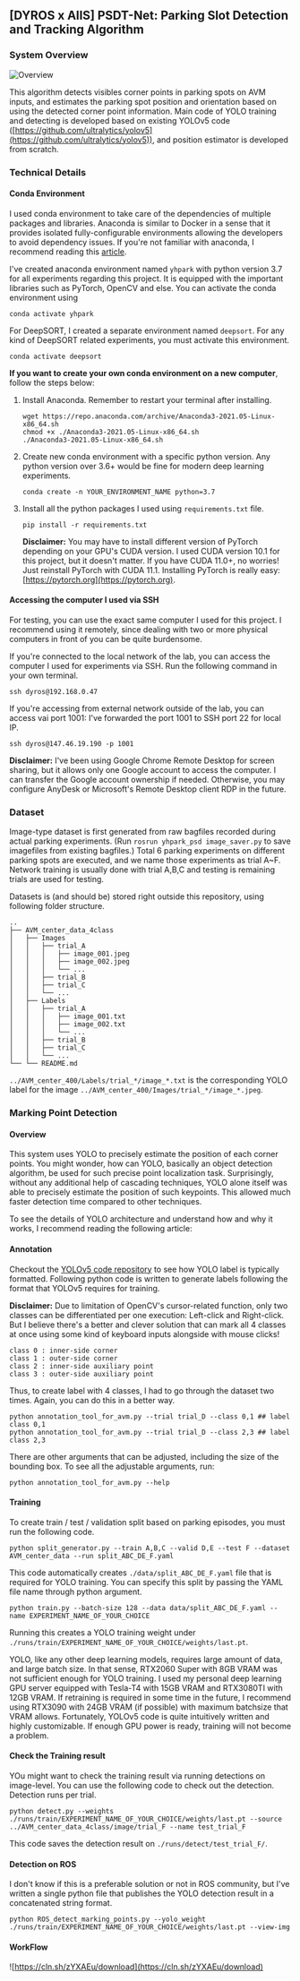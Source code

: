 
## [DYROS x AIIS] PSDT-Net: Parking Slot Detection and Tracking Algorithm


### System Overview
![Overview](https://cln.sh/SZexiN/download)

This algorithm detects visibles corner points in parking spots on AVM inputs, and estimates the parking spot position and orientation based on using the detected corner point information. Main code of YOLO training and detecting is developed based on existing YOLOv5 code ([https://github.com/ultralytics/yolov5](https://github.com/ultralytics/yolov5)), and  position estimator is developed from scratch. 

### Technical Details

#### Conda Environment

I used conda environment to take care of the dependencies of multiple packages and libraries. Anaconda is similar to Docker in a sense that it provides isolated fully-configurable environments allowing the developers to avoid dependency issues. If you're not familiar with anaconda, I recommend reading this [article](https://medium.com/pankajmathur/what-is-anaconda-and-why-should-i-bother-about-it-4744915bf3e6).

I've created anaconda environment named ```yhpark``` with python version 3.7 for all experiments regarding this project. It is equipped with the important libraries such as PyTorch, OpenCV and else. You can activate the conda environment using

```
conda activate yhpark
```

For DeepSORT, I created a separate environment named ```deepsort```. For any kind of DeepSORT related experiments, you must activate this environment. 

```
conda activate deepsort
```

**If you want to create your own conda environment on a new computer**, follow the steps below: 

1. Install Anaconda. Remember to restart your terminal after installing.
    ```
    wget https://repo.anaconda.com/archive/Anaconda3-2021.05-Linux-x86_64.sh
    chmod +x ./Anaconda3-2021.05-Linux-x86_64.sh
    ./Anaconda3-2021.05-Linux-x86_64.sh
    ``` 
2. Create new conda environment with a specific python version. Any python version over 3.6+ would be fine for modern deep learning experiments. 
    ```
    conda create -n YOUR_ENVIRONMENT_NAME python=3.7
    ```
3. Install all the python packages I used using ```requirements.txt``` file. 
   ```
   pip install -r requirements.txt
   ```
   **Disclaimer:** You may have to install different version of PyTorch depending on your GPU's CUDA version. I used CUDA version 10.1 for this project, but it doesn't matter. If you have CUDA 11.0+, no worries! Just reinstall PyTorch with CUDA 11.1. Installing PyTorch is really easy: [https://pytorch.org](https://pytorch.org).



#### Accessing the computer I used via SSH

For testing, you can use the exact same computer I used for this project. I recommend using it remotely, since dealing with two or more physical computers in front of you can be quite burdensome. 

If you're connected to the local network of the lab, you can access the computer I used for experiments via SSH. Run the following command in your own terminal. 

```
ssh dyros@192.168.0.47
```

If you're accessing from external network outside of the lab, you can access vai port 1001: I've forwarded the port 1001 to SSH port 22 for local IP. 

```
ssh dyros@147.46.19.190 -p 1001
```

**Disclaimer:** I've been using Google Chrome Remote Desktop for screen sharing, but it allows only one Google account to access the computer. I can transfer the Google account ownership if needed. Otherwise, you may configure AnyDesk or Microsoft's Remote Desktop client RDP in the future. 


### Dataset
Image-type dataset is first generated from raw bagfiles recorded during actual parking experiments. (Run ``rosrun yhpark_psd image_saver.py`` to save imagefiles from existing bagfiles.) Total 6 parking experiments on different parking spots are executed, and we name those experiments as trial A~F. Network training is usually done with trial A,B,C and testing is remaining trials are used for testing. 

Datasets is (and should be) stored right outside this repository, using following folder structure. 

```
..
├── AVM_center_data_4class             
│   ├── Images
│   │   ├── trial_A
│   │   │   ├── image_001.jpeg
│   │   │   ├── image_002.jpeg
│   │   │   └── ...
│   │   ├── trial_B
│   │   ├── trial_C
│   │   └── ...
│   ├── Labels
│   │   ├── trial_A
│   │   │   ├── image_001.txt
│   │   │   ├── image_002.txt
│   │   │   └── ...
│   │   ├── trial_B
│   │   ├── trial_C
│   │   └── ...
└── └── README.md

```
``../AVM_center_400/Labels/trial_*/image_*.txt`` is the corresponding YOLO label for the image  ``../AVM_center_400/Images/trial_*/image_*.jpeg``.


### Marking Point Detection

#### Overview

This system uses YOLO to precisely estimate the position of each corner points. You might wonder, how can YOLO, basically an object detection algorithm, be used for such precise point localization task. Surprisingly, without any additional help of cascading techniques, YOLO alone itself was able to precisely estimate the position of such keypoints. This allowed much faster detection time compared to other techniques. 

To see the details of YOLO architecture and understand how and why it works, I recommend reading the following article: 



#### Annotation 

Checkout the [YOLOv5 code repository](https://github.com/ultralytics/yolov5) to see how YOLO label is typically formatted. Following python code is written to generate labels following the format that YOLOv5 requires for training. 

**Disclaimer:** Due to limitation of OpenCV's cursor-related function, only two classes can be differentiated per one execution: Left-click and Right-click. But I believe there's a better and clever solution that can mark all 4 classes at once using some kind of keyboard inputs alongside with mouse clicks! 

```
class 0 : inner-side corner
class 1 : outer-side corner
class 2 : inner-side auxiliary point
class 3 : outer-side auxiliary point
```

Thus, to create label with 4 classes, I had to go through the dataset two times. Again, you can do this in a better way. 

```
python annotation_tool_for_avm.py --trial trial_D --class 0,1 ## label class 0,1
python annotation_tool_for_avm.py --trial trial_D --class 2,3 ## label class 2,3
```

There are other arguments that can be adjusted, including the size of the bounding box. To see all the adjustable arguments, run:

```
python annotation_tool_for_avm.py --help
```

#### Training

To create train / test / validation split based on parking episodes, you must run the following code. 

```
python split_generator.py --train A,B,C --valid D,E --test F --dataset AVM_center_data --run split_ABC_DE_F.yaml
```

This code automatically creates ```./data/split_ABC_DE_F.yaml``` file that is required for YOLO training. You can specify this split by passing the YAML file name through python argument. 

```
python train.py --batch-size 128 --data data/split_ABC_DE_F.yaml --name EXPERIMENT_NAME_OF_YOUR_CHOICE
```

Running this creates a YOLO training weight under ```./runs/train/EXPERIMENT_NAME_OF_YOUR_CHOICE/weights/last.pt```. 

YOLO, like any other deep learning models, requires large amount of data, and large batch size. In that sense, RTX2060 Super with 8GB VRAM was not sufficient enough for YOLO training. I used my personal deep learning GPU server equipped with Tesla-T4 with 15GB VRAM and RTX3080TI with 12GB VRAM. If retraining is required in some time in the future, I recommend using RTX3090 with 24GB VRAM (if possible) with maximum batchsize that VRAM allows. Fortunately, YOLOv5 code is quite intuitively written and highly customizable. If enough GPU power is ready, training will not become a problem. 


#### Check the Training result

YOu might want to check the training result via running detections on image-level. You can use the following code to check out the detection. Detection runs per trial. 

```
python detect.py --weights ./runs/train/EXPERIMENT_NAME_OF_YOUR_CHOICE/weights/last.pt --source ../AVM_center_data_4class/image/trial_F --name test_trial_F
```

This code saves the detection result on ```./runs/detect/test_trial_F/```. 

#### Detection on ROS

I don't know if this is a preferable solution or not in ROS community, but I've written a single python file that publishes the YOLO detection result in a concatenated string format. 

```
python ROS_detect_marking_points.py --yolo_weight ./runs/train/EXPERIMENT_NAME_OF_YOUR_CHOICE/weights/last.pt --view-img
```

#### WorkFlow

![https://cln.sh/zYXAEu/download](https://cln.sh/zYXAEu/download)

<!-- <center>
<video width="390" height="516" controls>
  <source src="https://cln.sh/zYXAEu/download">
</video>
</center> -->

<!-- [![Watch the video](https://img.youtube.com/vi/T-D1KVIuvjA/maxresdefault.jpg)](https://youtu.be/T-D1KVIuvjA) -->




<!-- #### Detection 

I've written a code that outputs 
 -->
